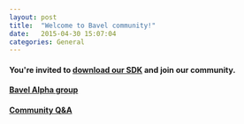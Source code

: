 ```yaml
---
layout: post
title:  "Welcome to Bavel community!"
date:   2015-04-30 15:07:04
categories: General
---
```

#### You're invited to [download our SDK](/general/2015/04/29/download-and-install.html) and join our community.

#### [Bavel Alpha group](https://groups.google.com/forum/#!forum/bavel-alpha)<br>

#### [Community Q&A](https://groups.google.com/forum/#!forum/bavel-support) <br>
